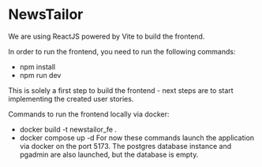 # NewsTailor

We are using ReactJS powered by Vite to build the frontend.

In order to run the frontend, you need to run the following commands:
- npm install
- npm run dev

This is solely a first step to build the frontend - next steps are to start implementing the created user stories.

Commands to run the frontend locally via docker:
- docker build -t newstailor_fe .
- docker compose up -d 
For now these commands launch the application via docker on the port 5173. The postgres database instance and pgadmin are also launched, but the database is empty.
